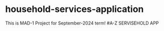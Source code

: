 # household-services-application
This is MAD-1 Project for September-2024 term!
#A-Z SERVISEHOLD APP

